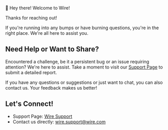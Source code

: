 👋 Hey there! Welcome to Wire!

Thanks for reaching out!

If you're running into any bumps or have burning questions, you're in the right place. We're all here to assist you.

## Need Help or Want to Share?
Encountered a challenge, be it a persistent bug or an issue requiring attention? We're here to assist. Take a moment to visit our [Support Page](https://support.wire.com/hc/en-us) to submit a detailed report.

If you have any questions or suggestions or just want to chat, you can also contact us. Your feedback makes us better!

## Let's Connect!
- Support Page: [Wire Support](https://support.wire.com/hc/en-us)
- Contact us directly: [wire.support@wire.com](mailto:wire.support@wire.com)
